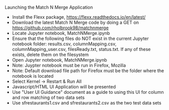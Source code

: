 Launching the Match N Merge Application
 - Install the Flexx package, https://flexx.readthedocs.io/en/latest/
 - Download the latest Match N Merge code by doing a GET on  https://github.com/rholbrook98/matchnmerge 
 - Locate Jupyter notebook, MatchNMerge.ipynb
 - Ensure that the following files do NOT exist in the current Jupyter notebook folder:  results.csv, columnMapping.csv, columnMapping_user.csv, filesReady.txt, status.txt.  If any of these exists, delete them on the filesystem
- Open Jupyter notebook, MatchNMerge.ipynb
- Note:  Juypter notebook must be run in Firefox, Mozilla
- Note:  Default download file path for Firefox must be the folder where the notebook is located 
- Select Kernel -> Restart & Run All
- Javascript/HTML UI Application will be presented
- Use "User UI Guidance" document as a guide to using this UI for column and row matching of two data sets
- Use sfrestaurants1.csv and sfrestaurants2.csv as the two test data sets
